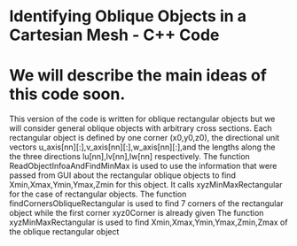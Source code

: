 # Identifying Oblique Objects in a Cartesian Mesh - C++ Code
# We will describe the main ideas of this code soon.
This version of the code is written for oblique rectangular objects but we will consider general oblique objects with arbitrary cross sections.
Each rectangular object is defined by one corner (x0,y0,z0), the directional unit vectors u_axis[nn][:],v_axis[nn][:],w_axis[nn][:],and the lengths along the the three directions lu[nn],lv[nn],lw[nn] respectively.
The function ReadObjectInfoaAndFindMinMax is used to use the information that were passed from GUI about the rectangular oblique objects to find Xmin,Xmax,Ymin,Ymax,Zmin for this object. It calls xyzMinMaxRectangular for the case of rectangular objects.
The function findCornersObliqueRectangular is used to find 7 corners of the rectangular object while the first corner xyz0Corner is already given
The function xyzMinMaxRectangular is used to find Xmin,Xmax,Ymin,Ymax,Zmin,Zmax of the oblique rectangular object
